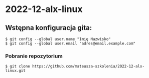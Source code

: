 # 2022-12-alx-linux

## Wstępna konfiguracja gita:

```
$ git config --global user.name "Imię Nazwisko"
$ git config --global user.email "adres@email.example.com"
```

### Pobranie repozytorium

```
$ git clone https://github.com/mateusza-szkolenia/2022-12-alx-linux.git
```

